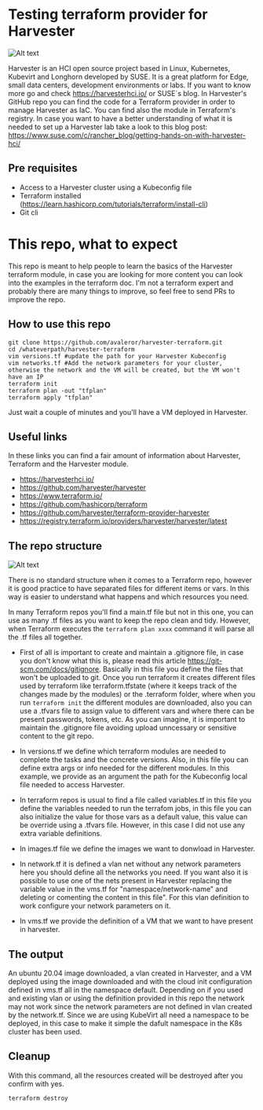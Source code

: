 # Testing terraform provider for Harvester
![Alt text](https://github.com/avaleror/harvester-terraform/blob/master/pictures/harvester_logo.png "Harvester logo")

Harvester is an HCI open source project based in Linux, Kubernetes, Kubevirt and Longhorn developed by SUSE. It is a great platform for Edge, small data centers, development environments or labs. If you want to know more go and check https://harvesterhci.io/ or SUSE´s blog. In Harvester's GitHub repo you can find the code for a Terraform provider in order to manage Harvester as IaC. You can find also the module in Terraform's registry. 
In case you want to have a better understanding of what it is needed to set up a Harvester lab take a look to this blog post: 
https://www.suse.com/c/rancher_blog/getting-hands-on-with-harvester-hci/ 
## Pre requisites
- Access to a Harvester cluster using a Kubeconfig file
- Terraform installed (https://learn.hashicorp.com/tutorials/terraform/install-cli)
- Git cli

# This repo, what to expect
This repo is meant to help people to learn the basics of the Harvester terraform module, in case you are looking for more content you can look into the examples in the terraform doc. I'm not a terraform expert and probably there are many things to improve, so feel free to send PRs to improve the repo.

## How to use this repo

```
git clone https://github.com/avaleror/harvester-terraform.git
cd /whateverpath/harvester-terraform
vim versions.tf #update the path for your Harvester Kubeconfig
vim networks.tf #Add the network parameters for your cluster, otherwise the network and the VM will be created, but the VM won't have an IP
terraform init
terraform plan -out "tfplan"
terraform apply "tfplan"
```
Just wait a couple of minutes and you'll have a VM deployed in Harvester.

## Useful links
In these links you can find a fair amount of information about Harvester, Terraform and the Harvester module.

- https://harvesterhci.io/
- https://github.com/harvester/harvester 
- https://www.terraform.io/
- https://github.com/hashicorp/terraform 
- https://github.com/harvester/terraform-provider-harvester
- https://registry.terraform.io/providers/harvester/harvester/latest


## The repo structure
![Alt text](https://github.com/avaleror/harvester-terraform/blob/master/pictures/repo-tree.png "Terraform repo structure")

There is no standard structure when it comes to a Terraform repo, however it is good practice to have separated files for different items or vars. In this way is easier to understand what happens and which resources you need.

In many Terraform repos you'll find a main.tf file but not in this one, you can use as many .tf files as you want to keep the repo clean and tidy. However, when Terraform executes the `terraform plan xxxx` command it will parse all the .tf files all together.

- First of all is important to create and maintain a .gitignore file, in case you don't know what this is, please read this article https://git-scm.com/docs/gitignore. Basically in this file you define the files that won't be uploaded to git. Once you run terraform it creates different files used by terraform like terraform.tfstate (where it keeps track of the changes made by the modules) or the .terraform folder, where when you run `terraform init` the different modules are downloaded, also you can use a .tfvars file to assign value to different vars and where there can be present passwords, tokens, etc. As you can imagine, it is important to maintain the .gitignore file avoiding upload unncessary or sensitive content to the git repo.
  
- In versions.tf we define which terraform modules are needed to complete the tasks and the concrete versions. Also, in this file you can define extra args or info needed for the different modules. In this example, we provide as an argument the path for the Kubeconfig local file needed to access Harvester. 

- In terraform repos is usual to find a file called variables.tf in this file you define the variables needed to run the terrafom jobs, in this file you can also initialize the value for those vars as a default value, this value can be override using a .tfvars file. However, in this case I did not use any extra variable definitions.

- In images.tf file we define the images we want to donwload in Harvester. 

- In network.tf it is defined a vlan net without any network parameters here you should define all the networks you need. If you want also it is possible to use one of the nets present in Harvester replacing the variable value in the vms.tf for "namespace/network-name" and deleting or comenting the content in this file". For this vlan definition to work configure your network parameters on it.

- In vms.tf we provide the definition of a VM that we want to have present in harvester. 

## The output
An ubuntu 20.04 image downloaded, a vlan created in Harvester, and a VM deployed using the image downloaded and with the cloud init configuration defined in vms.tf all in the namespace default. Depending on if you used and existing vlan or using the definition provided in this repo the network may not work since the network parameters are not defined in vlan created by the network.tf. Since we are using KubeVirt all need a namespace to be deployed, in this case to make it simple the dafult namespace in the K8s cluster has been used.

## Cleanup
With this command, all the resources created will be destroyed after you confirm with yes.
```
terraform destroy
```